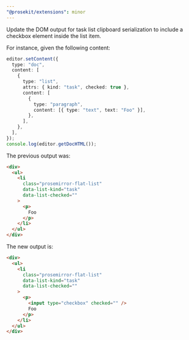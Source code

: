 ```yaml
---
"@prosekit/extensions": minor
---
```


Update the DOM output for task list clipboard serialization to include a
checkbox element inside the list item.

For instance, given the following content:

```ts
editor.setContent({
  type: "doc",
  content: [
    {
      type: "list",
      attrs: { kind: "task", checked: true },
      content: [
        {
          type: "paragraph",
          content: [{ type: "text", text: "Foo" }],
        },
      ],
    },
  ],
});
console.log(editor.getDocHTML());
```

The previous output was:

```html
<div>
  <ul>
    <li
      class="prosemirror-flat-list"
      data-list-kind="task"
      data-list-checked=""
    >
      <p>
        Foo
      </p>
    </li>
  </ul>
</div>
```

The new output is:

```html
<div>
  <ul>
    <li
      class="prosemirror-flat-list"
      data-list-kind="task"
      data-list-checked=""
    >
      <p>
        <input type="checkbox" checked="" />
        Foo
      </p>
    </li>
  </ul>
</div>
```
